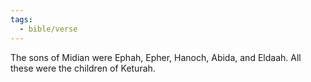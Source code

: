 ```yaml
---
tags:
  - bible/verse
---
```

The sons of Midian were Ephah, Epher, Hanoch, Abida, and Eldaah. All these were the children of Keturah.